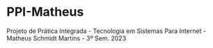 # PPI-Matheus
 Projeto de Prática Integrada -  Tecnologia em Sistemas Para Internet - Matheus Schmidt Martins - 3º Sem. 2023
